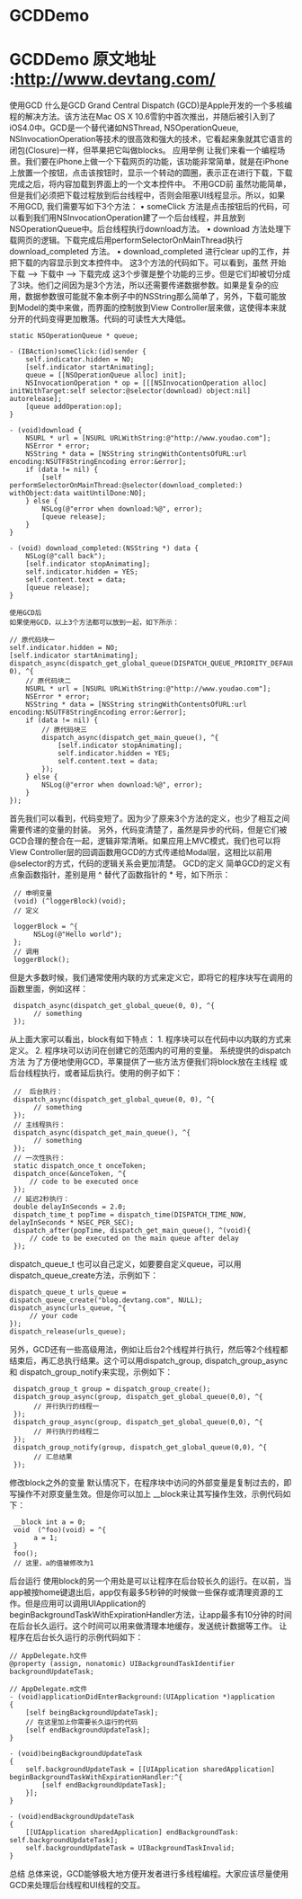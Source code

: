 GCDDemo
=======

GCDDemo
原文地址 :http://www.devtang.com/
=================
使用GCD
什么是GCD
Grand Central Dispatch (GCD)是Apple开发的一个多核编程的解决方法。该方法在Mac OS X 10.6雪豹中首次推出，并随后被引入到了iOS4.0中。GCD是一个替代诸如NSThread, NSOperationQueue, NSInvocationOperation等技术的很高效和强大的技术，它看起来象就其它语言的闭包(Closure)一样，但苹果把它叫做blocks。
应用举例
让我们来看一个编程场景。我们要在iPhone上做一个下载网页的功能，该功能非常简单，就是在iPhone上放置一个按钮，点击该按钮时，显示一个转动的圆圈，表示正在进行下载，下载完成之后，将内容加载到界面上的一个文本控件中。
不用GCD前
虽然功能简单，但是我们必须把下载过程放到后台线程中，否则会阻塞UI线程显示。所以，如果不用GCD, 我们需要写如下3个方法：
	•	someClick 方法是点击按钮后的代码，可以看到我们用NSInvocationOperation建了一个后台线程，并且放到NSOperationQueue中。后台线程执行download方法。
	•	download 方法处理下载网页的逻辑。下载完成后用performSelectorOnMainThread执行download_completed 方法。
	•	download_completed 进行clear up的工作，并把下载的内容显示到文本控件中。
这3个方法的代码如下。可以看到，虽然 开始下载 –> 下载中 –> 下载完成 这3个步骤是整个功能的三步。但是它们却被切分成了3块。他们之间因为是3个方法，所以还需要传递数据参数。如果是复杂的应用，数据参数很可能就不象本例子中的NSString那么简单了，另外，下载可能放到Model的类中来做，而界面的控制放到View Controller层来做，这使得本来就分开的代码变得更加散落。代码的可读性大大降低。
```
static NSOperationQueue * queue;

- (IBAction)someClick:(id)sender {
    self.indicator.hidden = NO;
    [self.indicator startAnimating];
    queue = [[NSOperationQueue alloc] init];
    NSInvocationOperation * op = [[[NSInvocationOperation alloc] initWithTarget:self selector:@selector(download) object:nil] autorelease];
    [queue addOperation:op];
}

- (void)download {
    NSURL * url = [NSURL URLWithString:@"http://www.youdao.com"];
    NSError * error;
    NSString * data = [NSString stringWithContentsOfURL:url encoding:NSUTF8StringEncoding error:&error];
    if (data != nil) {
        [self performSelectorOnMainThread:@selector(download_completed:) withObject:data waitUntilDone:NO];
    } else {
        NSLog(@"error when download:%@", error);
        [queue release];
    }
}

- (void) download_completed:(NSString *) data {
    NSLog(@"call back");
    [self.indicator stopAnimating];
    self.indicator.hidden = YES;
    self.content.text = data;
    [queue release];
}

使用GCD后
如果使用GCD，以上3个方法都可以放到一起，如下所示：

```
```
// 原代码块一
self.indicator.hidden = NO;
[self.indicator startAnimating];
dispatch_async(dispatch_get_global_queue(DISPATCH_QUEUE_PRIORITY_DEFAULT, 0), ^{
    // 原代码块二
    NSURL * url = [NSURL URLWithString:@"http://www.youdao.com"];
    NSError * error;
    NSString * data = [NSString stringWithContentsOfURL:url encoding:NSUTF8StringEncoding error:&error];
    if (data != nil) {
        // 原代码块三
        dispatch_async(dispatch_get_main_queue(), ^{
            [self.indicator stopAnimating];
            self.indicator.hidden = YES;
            self.content.text = data;
        });
    } else {
        NSLog(@"error when download:%@", error);
    }
});
```
首先我们可以看到，代码变短了。因为少了原来3个方法的定义，也少了相互之间需要传递的变量的封装。
另外，代码变清楚了，虽然是异步的代码，但是它们被GCD合理的整合在一起，逻辑非常清晰。如果应用上MVC模式，我们也可以将View Controller层的回调函数用GCD的方式传递给Modal层，这相比以前用@selector的方式，代码的逻辑关系会更加清楚。
GCD的定义
简单GCD的定义有点象函数指针，差别是用 ^ 替代了函数指针的 * 号，如下所示：
```
 // 申明变量
 (void) (^loggerBlock)(void);
 // 定义

 loggerBlock = ^{
      NSLog(@"Hello world");
 };
 // 调用
 loggerBlock();
 ```
但是大多数时候，我们通常使用内联的方式来定义它，即将它的程序块写在调用的函数里面，例如这样：

```
 dispatch_async(dispatch_get_global_queue(0, 0), ^{
      // something
 });
 ```
从上面大家可以看出，block有如下特点：
	1.	程序块可以在代码中以内联的方式来定义。
	2.	程序块可以访问在创建它的范围内的可用的变量。
系统提供的dispatch方法
为了方便地使用GCD，苹果提供了一些方法方便我们将block放在主线程 或 后台线程执行，或者延后执行。使用的例子如下：

```
 //  后台执行：
 dispatch_async(dispatch_get_global_queue(0, 0), ^{
      // something
 });
 // 主线程执行：
 dispatch_async(dispatch_get_main_queue(), ^{
      // something
 });
 // 一次性执行：
 static dispatch_once_t onceToken;
 dispatch_once(&onceToken, ^{
     // code to be executed once
 });
 // 延迟2秒执行：
 double delayInSeconds = 2.0;
 dispatch_time_t popTime = dispatch_time(DISPATCH_TIME_NOW, delayInSeconds * NSEC_PER_SEC);
 dispatch_after(popTime, dispatch_get_main_queue(), ^(void){
     // code to be executed on the main queue after delay
 });
 ```
dispatch_queue_t 也可以自己定义，如要要自定义queue，可以用dispatch_queue_create方法，示例如下：

```
dispatch_queue_t urls_queue = dispatch_queue_create("blog.devtang.com", NULL);
dispatch_async(urls_queue, ^{
     // your code
});
dispatch_release(urls_queue);
```
另外，GCD还有一些高级用法，例如让后台2个线程并行执行，然后等2个线程都结束后，再汇总执行结果。这个可以用dispatch_group, dispatch_group_async 和 dispatch_group_notify来实现，示例如下：

```
 dispatch_group_t group = dispatch_group_create();
 dispatch_group_async(group, dispatch_get_global_queue(0,0), ^{
      // 并行执行的线程一
 });
 dispatch_group_async(group, dispatch_get_global_queue(0,0), ^{
      // 并行执行的线程二
 });
 dispatch_group_notify(group, dispatch_get_global_queue(0,0), ^{
      // 汇总结果
 });
 ```
修改block之外的变量
默认情况下，在程序块中访问的外部变量是复制过去的，即写操作不对原变量生效。但是你可以加上 __block来让其写操作生效，示例代码如下：

```
 __block int a = 0;
 void  (^foo)(void) = ^{
      a = 1;
 }
 foo();
 // 这里，a的值被修改为1
 ```
后台运行
使用block的另一个用处是可以让程序在后台较长久的运行。在以前，当app被按home键退出后，app仅有最多5秒钟的时候做一些保存或清理资源的工作。但是应用可以调用UIApplication的beginBackgroundTaskWithExpirationHandler方法，让app最多有10分钟的时间在后台长久运行。这个时间可以用来做清理本地缓存，发送统计数据等工作。
让程序在后台长久运行的示例代码如下：

```
// AppDelegate.h文件
@property (assign, nonatomic) UIBackgroundTaskIdentifier backgroundUpdateTask;

// AppDelegate.m文件
- (void)applicationDidEnterBackground:(UIApplication *)application
{
    [self beingBackgroundUpdateTask];
    // 在这里加上你需要长久运行的代码
    [self endBackgroundUpdateTask];
}

- (void)beingBackgroundUpdateTask
{
    self.backgroundUpdateTask = [[UIApplication sharedApplication] beginBackgroundTaskWithExpirationHandler:^{
        [self endBackgroundUpdateTask];
    }];
}

- (void)endBackgroundUpdateTask
{
    [[UIApplication sharedApplication] endBackgroundTask: self.backgroundUpdateTask];
    self.backgroundUpdateTask = UIBackgroundTaskInvalid;
}
```
总结
总体来说，GCD能够极大地方便开发者进行多线程编程。大家应该尽量使用GCD来处理后台线程和UI线程的交互。
